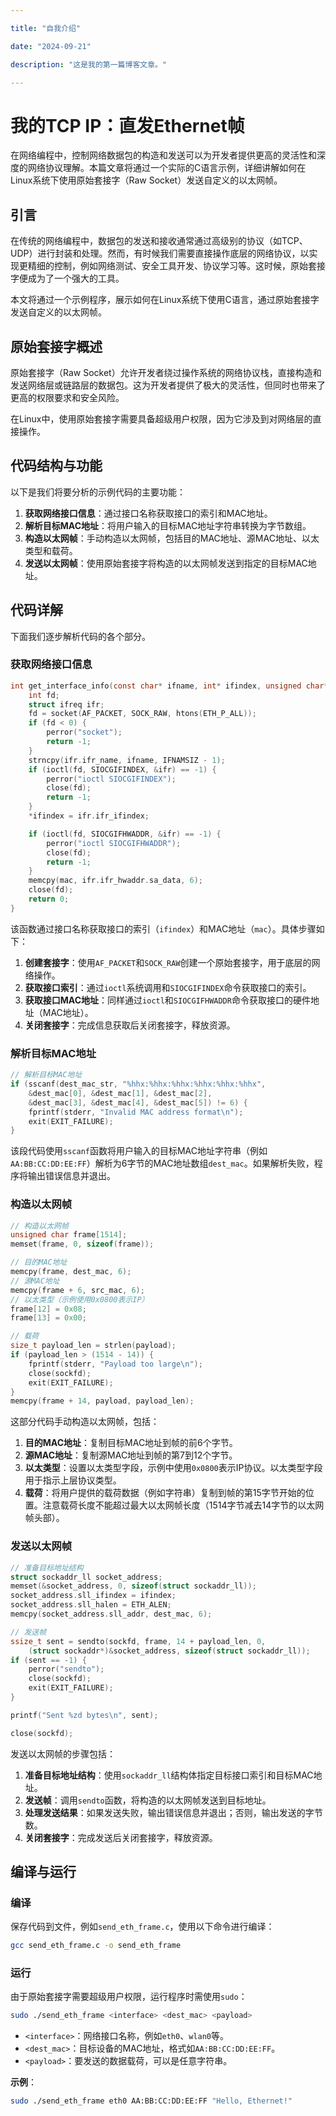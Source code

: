 ```yaml
---

title: "自我介绍"

date: "2024-09-21"

description: "这是我的第一篇博客文章。"

---
```


# 我的TCP IP：直发Ethernet帧

在网络编程中，控制网络数据包的构造和发送可以为开发者提供更高的灵活性和深度的网络协议理解。本篇文章将通过一个实际的C语言示例，详细讲解如何在Linux系统下使用原始套接字（Raw Socket）发送自定义的以太网帧。

## 引言

在传统的网络编程中，数据包的发送和接收通常通过高级别的协议（如TCP、UDP）进行封装和处理。然而，有时候我们需要直接操作底层的网络协议，以实现更精细的控制，例如网络测试、安全工具开发、协议学习等。这时候，原始套接字便成为了一个强大的工具。

本文将通过一个示例程序，展示如何在Linux系统下使用C语言，通过原始套接字发送自定义的以太网帧。

## 原始套接字概述

原始套接字（Raw Socket）允许开发者绕过操作系统的网络协议栈，直接构造和发送网络层或链路层的数据包。这为开发者提供了极大的灵活性，但同时也带来了更高的权限要求和安全风险。

在Linux中，使用原始套接字需要具备超级用户权限，因为它涉及到对网络层的直接操作。

## 代码结构与功能

以下是我们将要分析的示例代码的主要功能：

1. **获取网络接口信息**：通过接口名称获取接口的索引和MAC地址。
2. **解析目标MAC地址**：将用户输入的目标MAC地址字符串转换为字节数组。
3. **构造以太网帧**：手动构造以太网帧，包括目的MAC地址、源MAC地址、以太类型和载荷。
4. **发送以太网帧**：使用原始套接字将构造的以太网帧发送到指定的目标MAC地址。

## 代码详解

下面我们逐步解析代码的各个部分。

### 获取网络接口信息

```c
int get_interface_info(const char* ifname, int* ifindex, unsigned char* mac) {
    int fd;
    struct ifreq ifr;
    fd = socket(AF_PACKET, SOCK_RAW, htons(ETH_P_ALL));
    if (fd < 0) {
        perror("socket");
        return -1;
    }
    strncpy(ifr.ifr_name, ifname, IFNAMSIZ - 1);
    if (ioctl(fd, SIOCGIFINDEX, &ifr) == -1) {
        perror("ioctl SIOCGIFINDEX");
        close(fd);
        return -1;
    }
    *ifindex = ifr.ifr_ifindex;

    if (ioctl(fd, SIOCGIFHWADDR, &ifr) == -1) {
        perror("ioctl SIOCGIFHWADDR");
        close(fd);
        return -1;
    }
    memcpy(mac, ifr.ifr_hwaddr.sa_data, 6);
    close(fd);
    return 0;
}
```

该函数通过接口名称获取接口的索引（`ifindex`）和MAC地址（`mac`）。具体步骤如下：

1. **创建套接字**：使用`AF_PACKET`和`SOCK_RAW`创建一个原始套接字，用于底层的网络操作。
2. **获取接口索引**：通过`ioctl`系统调用和`SIOCGIFINDEX`命令获取接口的索引。
3. **获取接口MAC地址**：同样通过`ioctl`和`SIOCGIFHWADDR`命令获取接口的硬件地址（MAC地址）。
4. **关闭套接字**：完成信息获取后关闭套接字，释放资源。

### 解析目标MAC地址

```c
// 解析目标MAC地址
if (sscanf(dest_mac_str, "%hhx:%hhx:%hhx:%hhx:%hhx:%hhx",
    &dest_mac[0], &dest_mac[1], &dest_mac[2],
    &dest_mac[3], &dest_mac[4], &dest_mac[5]) != 6) {
    fprintf(stderr, "Invalid MAC address format\n");
    exit(EXIT_FAILURE);
}
```

该段代码使用`sscanf`函数将用户输入的目标MAC地址字符串（例如`AA:BB:CC:DD:EE:FF`）解析为6字节的MAC地址数组`dest_mac`。如果解析失败，程序将输出错误信息并退出。

### 构造以太网帧

```c
// 构造以太网帧
unsigned char frame[1514];
memset(frame, 0, sizeof(frame));

// 目的MAC地址
memcpy(frame, dest_mac, 6);
// 源MAC地址
memcpy(frame + 6, src_mac, 6);
// 以太类型（示例使用0x0800表示IP）
frame[12] = 0x08;
frame[13] = 0x00;

// 载荷
size_t payload_len = strlen(payload);
if (payload_len > (1514 - 14)) {
    fprintf(stderr, "Payload too large\n");
    close(sockfd);
    exit(EXIT_FAILURE);
}
memcpy(frame + 14, payload, payload_len);
```

这部分代码手动构造以太网帧，包括：

1. **目的MAC地址**：复制目标MAC地址到帧的前6个字节。
2. **源MAC地址**：复制源MAC地址到帧的第7到12个字节。
3. **以太类型**：设置以太类型字段，示例中使用`0x0800`表示IP协议。以太类型字段用于指示上层协议类型。
4. **载荷**：将用户提供的载荷数据（例如字符串）复制到帧的第15字节开始的位置。注意载荷长度不能超过最大以太网帧长度（1514字节减去14字节的以太网帧头部）。

### 发送以太网帧

```c
// 准备目标地址结构
struct sockaddr_ll socket_address;
memset(&socket_address, 0, sizeof(struct sockaddr_ll));
socket_address.sll_ifindex = ifindex;
socket_address.sll_halen = ETH_ALEN;
memcpy(socket_address.sll_addr, dest_mac, 6);

// 发送帧
ssize_t sent = sendto(sockfd, frame, 14 + payload_len, 0,
    (struct sockaddr*)&socket_address, sizeof(struct sockaddr_ll));
if (sent == -1) {
    perror("sendto");
    close(sockfd);
    exit(EXIT_FAILURE);
}

printf("Sent %zd bytes\n", sent);

close(sockfd);
```

发送以太网帧的步骤包括：

1. **准备目标地址结构**：使用`sockaddr_ll`结构体指定目标接口索引和目标MAC地址。
2. **发送帧**：调用`sendto`函数，将构造的以太网帧发送到目标地址。
3. **处理发送结果**：如果发送失败，输出错误信息并退出；否则，输出发送的字节数。
4. **关闭套接字**：完成发送后关闭套接字，释放资源。

## 编译与运行

### 编译

保存代码到文件，例如`send_eth_frame.c`，使用以下命令进行编译：

```bash
gcc send_eth_frame.c -o send_eth_frame
```

### 运行

由于原始套接字需要超级用户权限，运行程序时需使用`sudo`：

```bash
sudo ./send_eth_frame <interface> <dest_mac> <payload>
```

- `<interface>`：网络接口名称，例如`eth0`、`wlan0`等。
- `<dest_mac>`：目标设备的MAC地址，格式如`AA:BB:CC:DD:EE:FF`。
- `<payload>`：要发送的数据载荷，可以是任意字符串。

**示例**：

```bash
sudo ./send_eth_frame eth0 AA:BB:CC:DD:EE:FF "Hello, Ethernet!"
```
